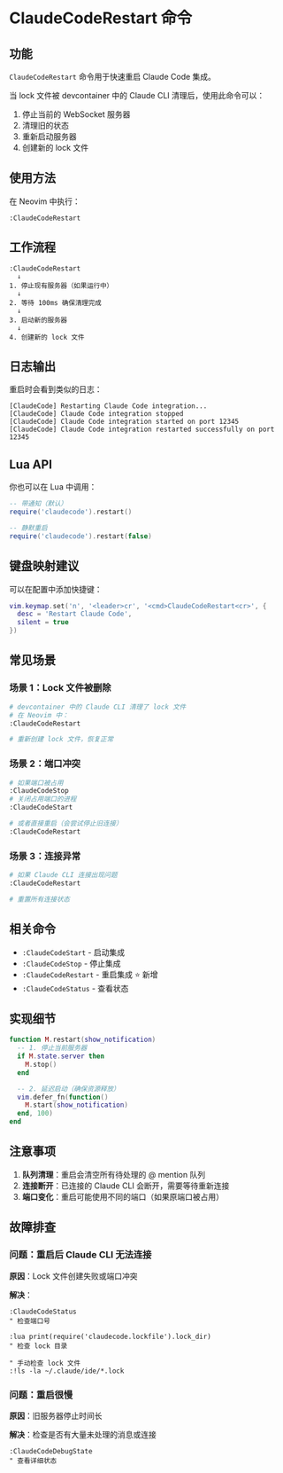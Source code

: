 # ClaudeCodeRestart 命令

## 功能

`ClaudeCodeRestart` 命令用于快速重启 Claude Code 集成。

当 lock 文件被 devcontainer 中的 Claude CLI 清理后，使用此命令可以：
1. 停止当前的 WebSocket 服务器
2. 清理旧的状态
3. 重新启动服务器
4. 创建新的 lock 文件

## 使用方法

在 Neovim 中执行：

```vim
:ClaudeCodeRestart
```

## 工作流程

```
:ClaudeCodeRestart
  ↓
1. 停止现有服务器（如果运行中）
  ↓
2. 等待 100ms 确保清理完成
  ↓
3. 启动新的服务器
  ↓
4. 创建新的 lock 文件
```

## 日志输出

重启时会看到类似的日志：

```
[ClaudeCode] Restarting Claude Code integration...
[ClaudeCode] Claude Code integration stopped
[ClaudeCode] Claude Code integration started on port 12345
[ClaudeCode] Claude Code integration restarted successfully on port 12345
```

## Lua API

你也可以在 Lua 中调用：

```lua
-- 带通知（默认）
require('claudecode').restart()

-- 静默重启
require('claudecode').restart(false)
```

## 键盘映射建议

可以在配置中添加快捷键：

```lua
vim.keymap.set('n', '<leader>cr', '<cmd>ClaudeCodeRestart<cr>', {
  desc = 'Restart Claude Code',
  silent = true
})
```

## 常见场景

### 场景 1：Lock 文件被删除

```bash
# devcontainer 中的 Claude CLI 清理了 lock 文件
# 在 Neovim 中：
:ClaudeCodeRestart

# 重新创建 lock 文件，恢复正常
```

### 场景 2：端口冲突

```bash
# 如果端口被占用
:ClaudeCodeStop
# 关闭占用端口的进程
:ClaudeCodeStart

# 或者直接重启（会尝试停止旧连接）
:ClaudeCodeRestart
```

### 场景 3：连接异常

```bash
# 如果 Claude CLI 连接出现问题
:ClaudeCodeRestart

# 重置所有连接状态
```

## 相关命令

- `:ClaudeCodeStart` - 启动集成
- `:ClaudeCodeStop` - 停止集成
- `:ClaudeCodeRestart` - 重启集成 ⭐ 新增
- `:ClaudeCodeStatus` - 查看状态

## 实现细节

```lua
function M.restart(show_notification)
  -- 1. 停止当前服务器
  if M.state.server then
    M.stop()
  end

  -- 2. 延迟启动（确保资源释放）
  vim.defer_fn(function()
    M.start(show_notification)
  end, 100)
end
```

## 注意事项

1. **队列清理**：重启会清空所有待处理的 @ mention 队列
2. **连接断开**：已连接的 Claude CLI 会断开，需要等待重新连接
3. **端口变化**：重启可能使用不同的端口（如果原端口被占用）

## 故障排查

### 问题：重启后 Claude CLI 无法连接

**原因**：Lock 文件创建失败或端口冲突

**解决**：

```vim
:ClaudeCodeStatus
" 检查端口号

:lua print(require('claudecode.lockfile').lock_dir)
" 检查 lock 目录

" 手动检查 lock 文件
:!ls -la ~/.claude/ide/*.lock
```

### 问题：重启很慢

**原因**：旧服务器停止时间长

**解决**：检查是否有大量未处理的消息或连接

```vim
:ClaudeCodeDebugState
" 查看详细状态
```
